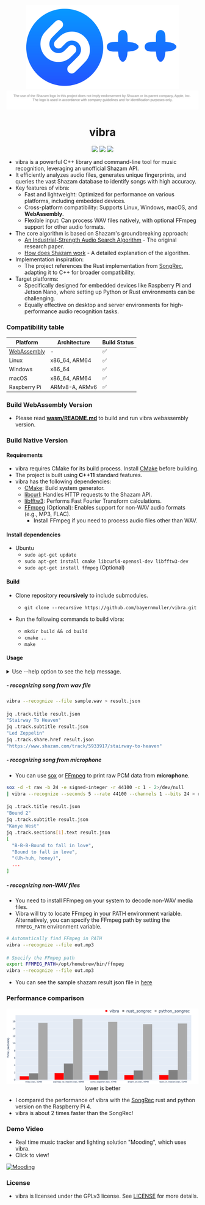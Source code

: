 <p align="center">
    <img src="docs/project_vibra.png" width="400"/>
    <br>
    <img src='docs/logo_license.svg'>
</p>

<span align="center">

# vibra

</span>


<p align="center">
    <img src="https://github.com/bayernmuller/vibra/actions/workflows/ci.yaml/badge.svg"/>
    <img src="https://img.shields.io/github/last-commit/bayernmuller/vibra"/>
    <img src="https://img.shields.io/github/license/bayernmuller/vibra"/>
</p>

* vibra is a powerful C++ library and command-line tool for music recognition, leveraging an unofficial Shazam API.
* It efficiently analyzes audio files, generates unique fingerprints, and queries the vast Shazam database to identify songs with high accuracy.
* Key features of vibra:
    * Fast and lightweight: Optimized for performance on various platforms, including embedded devices.
    * Cross-platform compatibility: Supports Linux, Windows, macOS, and **WebAssembly**.
    * Flexible input: Can process WAV files natively, with optional FFmpeg support for other audio formats.
* The core algorithm is based on Shazam's groundbreaking approach:
    * [An Industrial-Strength Audio Search Algorithm](https://www.ee.columbia.edu/~dpwe/papers/Wang03-shazam.pdf) - The original research paper.
    * [How does Shazam work](https://www.cameronmacleod.com/blog/how-does-shazam-work) - A detailed explanation of the algorithm.
* Implementation inspiration:
    * The project references the Rust implementation from [SongRec](https://github.com/marin-m/SongRec/tree/master), adapting it to C++ for broader compatibility.
* Target platforms:
    * Specifically designed for embedded devices like Raspberry Pi and Jetson Nano, where setting up Python or Rust environments can be challenging.
    * Equally effective on desktop and server environments for high-performance audio recognition tasks.


### Compatibility table

| Platform         | Architecture     | Build Status |
|------------------|------------------|--------------|
| [WebAssembly](wasm/README.md) | -    | ✅            |
| Linux            | x86_64, ARM64    | ✅            |
| Windows          | x86_64           | ✅            |
| macOS            | x86_64, ARM64    | ✅            |
| Raspberry Pi     | ARMv8-A, ARMv6   | ✅            |

### Build WebAssembly Version
* Please read **[wasm/README.md](wasm/README.md)** to build and run vibra webassembly version.

### Build Native Version

#### Requirements
* vibra requires CMake for its build process. Install [CMake](https://cmake.org/) before building.
* The project is built using **C++11** standard features.
* vibra has the following dependencies:
    * [CMake](https://cmake.org/): Build system generator.
    * [libcurl](https://curl.se/libcurl/): Handles HTTP requests to the Shazam API.
    * [libfftw3](http://www.fftw.org/): Performs Fast Fourier Transform calculations.
    * [FFmpeg](https://ffmpeg.org/) (Optional): Enables support for non-WAV audio formats (e.g., MP3, FLAC).
        * Install FFmpeg if you need to process audio files other than WAV.

#### Install dependencies
* Ubuntu
    * `sudo apt-get update`
    * `sudo apt-get install cmake libcurl4-openssl-dev libfftw3-dev`
    * `sudo apt-get install ffmpeg` (Optional)

#### Build
* Clone repository **recursively** to include submodules.
    * `git clone --recursive https://github.com/bayernmuller/vibra.git`

* Run the following commands to build vibra:
    * `mkdir build && cd build`
    * `cmake ..`
    * `make`

#### Usage
<details>
<summary>Use --help option to see the help message.</summary>

```
vibra {COMMAND} [OPTIONS]

Options:

  Commands:
      -F, --fingerprint                     Generate a fingerprint
      -R, --recognize                       Recognize a song
      -h, --help                            Display this help menu
  Sources:
      File sources:
          -f, --file                            File path
      Raw PCM sources:
          -s, --seconds                         Chunk seconds
          -r, --rate                            Sample rate
          -c, --channels                        Channels
          -b, --bits                            Bits per sample
```

</details>

##### - recognizing song from wav file
```bash
vibra --recognize --file sample.wav > result.json

jq .track.title result.json
"Stairway To Heaven"
jq .track.subtitle result.json
"Led Zeppelin"
jq .track.share.href result.json
"https://www.shazam.com/track/5933917/stairway-to-heaven"
```

##### - recognizing song from microphone
* You can use [sox](http://sox.sourceforge.net/) or [FFmpeg](https://ffmpeg.org/) to print raw PCM data from **microphone**.

```bash
sox -d -t raw -b 24 -e signed-integer -r 44100 -c 1 - 2>/dev/null
| vibra --recognize --seconds 5 --rate 44100 --channels 1 --bits 24 > result.json

jq .track.title result.json
"Bound 2"
jq .track.subtitle result.json
"Kanye West"
jq .track.sections[1].text result.json
[
  "B-B-B-Bound to fall in love",
  "Bound to fall in love",
  "(Uh-huh, honey)",
  ...
]
```

##### - recognizing non-WAV files
* You need to install FFmpeg on your system to decode non-WAV media files.
* Vibra will try to locate FFmpeg in your PATH environment variable. Alternatively, you can specify the FFmpeg path by setting the `FFMPEG_PATH` environment variable.
```bash
# Automatically find FFmpeg in PATH
vibra --recognize --file out.mp3

# Specify the FFmpeg path
export FFMPEG_PATH=/opt/homebrew/bin/ffmpeg
vibra --recognize --file out.mp3
```


* You can see the sample shazam result json file in [here](https://gist.github.com/BayernMuller/b92fd43eef4471b7016009196e62e4d2)

### Performance comparison
<p align="center">
    <img src="docs/project_vibra_benchmark.png" width="700"/><br/>
    lower is better
</p>

* I compared the performance of vibra with the [SongRec](https://github.com/marin-m/SongRec/tree/master) rust and python version on the Raspberry Pi 4.
* vibra is about 2 times faster than the SongRec!

### Demo Video
* Real time music tracker and lighting solution "Mooding", which uses vibra.
* Click to view!

[![Mooding](https://img.youtube.com/vi/f88EUEIohI4/maxresdefault.jpg)](https://www.youtube.com/watch?v=f88EUEIohI4)

### License
* vibra is licensed under the GPLv3 license. See [LICENSE](LICENSE) for more details.
